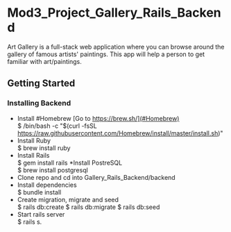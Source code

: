 # Mod3_Project_Gallery_Rails_Backend
Art Gallery is a full-stack web application where you can browse around the gallery of famous artists' paintings. This app will help a person to get familiar with art/paintings.
## Getting Started
### Installing Backend
* Install #Homebrew [Go to https://brew.sh/](#Homebrew)  
$ /bin/bash -c "$(curl -fsSL https://raw.githubusercontent.com/Homebrew/install/master/install.sh)"
* Install Ruby  
$ brew install ruby
* Install Rails  
$ gem install rails
*Install PostreSQL  
$ brew install postgresql
* Clone repo and cd into Gallery_Rails_Backend/backend 
* Install dependencies  
$ bundle install
* Create migration, migrate and seed  
$ rails db:create
$ rails db:migrate
$ rails db:seed   
* Start rails server  
$ rails s.

